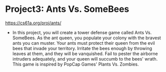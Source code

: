 # Project3: Ants Vs. SomeBees
https://cs61a.org/proj/ants/

- In this project, you will create a tower defense game called Ants Vs. SomeBees.
As the ant queen, you populate your colony with the bravest ants you can muster.
Your ants must protect their queen from the evil bees that invade your territory.
Irritate the bees enough by throwing leaves at them, and they will be vanquished.
Fail to pester the airborne intruders adequately, and your queen will succumb to the bees' wrath.
This game is inspired by PopCap Games' Plants Vs. Zombies.